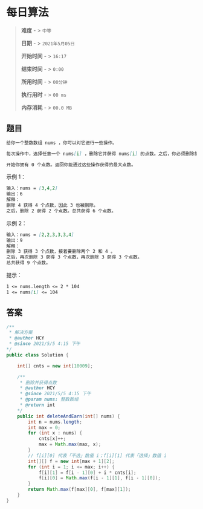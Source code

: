 # 每日算法

> **难度**  - > `中等`
>
> **日期** - > `2021年5月05日`
>
> **开始时间** - > `16:17`
>
> **结束时间** - > `0:00`
>
> **所用时间** - > `00分钟`
>
> **执行用时** - > `00 ms`
>
> **内存消耗** - > `00.0 MB`

## 题目

```markdown
给你一个整数数组 nums ，你可以对它进行一些操作。

每次操作中，选择任意一个 nums[i] ，删除它并获得 nums[i] 的点数。之后，你必须删除每个等于 nums[i] - 1 或 nums[i] + 1 的元素。

开始你拥有 0 个点数。返回你能通过这些操作获得的最大点数。
```

示例 1：

```markdown
输入：nums = [3,4,2]
输出：6
解释：
删除 4 获得 4 个点数，因此 3 也被删除。
之后，删除 2 获得 2 个点数。总共获得 6 个点数。
```

示例 2：

```markdown
输入：nums = [2,2,3,3,3,4]
输出：9
解释：
删除 3 获得 3 个点数，接着要删除两个 2 和 4 。
之后，再次删除 3 获得 3 个点数，再次删除 3 获得 3 个点数。
总共获得 9 个点数。
```


提示：

```markdown
1 <= nums.length <= 2 * 104
1 <= nums[i] <= 104
```

## 答案

```java
/**
 * 解决方案
 * @author HCY
 * @since 2021/5/5 4:15 下午
*/
public class Solution {

    int[] cnts = new int[10009];

    /**
     * 删除并获得点数
     * @author HCY
     * @since 2021/5/5 4:15 下午
     * @param nums: 整数数组
     * @return int
    */
    public int deleteAndEarn(int[] nums) {
        int n = nums.length;
        int max = 0;
        for (int x : nums) {
            cnts[x]++;
            max = Math.max(max, x);
        }
        // f[i][0] 代表「不选」数值 i；f[i][1] 代表「选择」数值 i
        int[][] f = new int[max + 1][2];
        for (int i = 1; i <= max; i++) {
            f[i][1] = f[i - 1][0] + i * cnts[i];
            f[i][0] = Math.max(f[i - 1][1], f[i - 1][0]);
        }
        return Math.max(f[max][0], f[max][1]);
    }
}
```